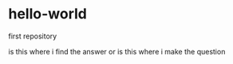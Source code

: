 # hello-world
first repository

is this where i find the answer
or is this where i make the question
